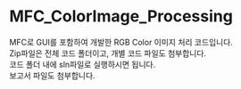 # MFC_ColorImage_Processing
MFC로 GUI를 포함하여 개발한 RGB Color 이미지 처리 코드입니다. <br>
Zip파일은 전체 코드 폴더이고, 개별 코드 파일도 첨부합니다. <br>
코드 폴더 내에 sln파일로 실행하시면 됩니다. <br>
보고서 파일도 첨부합니다.
